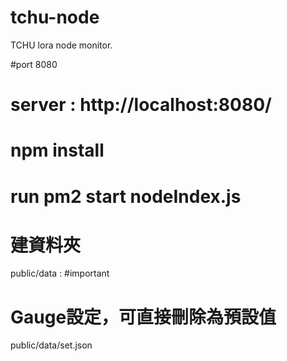 # tchu-node
 TCHU lora node monitor.

 #port 8080

 # server : http://localhost:8080/

 # npm install

 # run pm2 start nodeIndex.js

 # 建資料夾
   public/data : #important

 # Gauge設定，可直接刪除為預設值
 public/data/set.json
